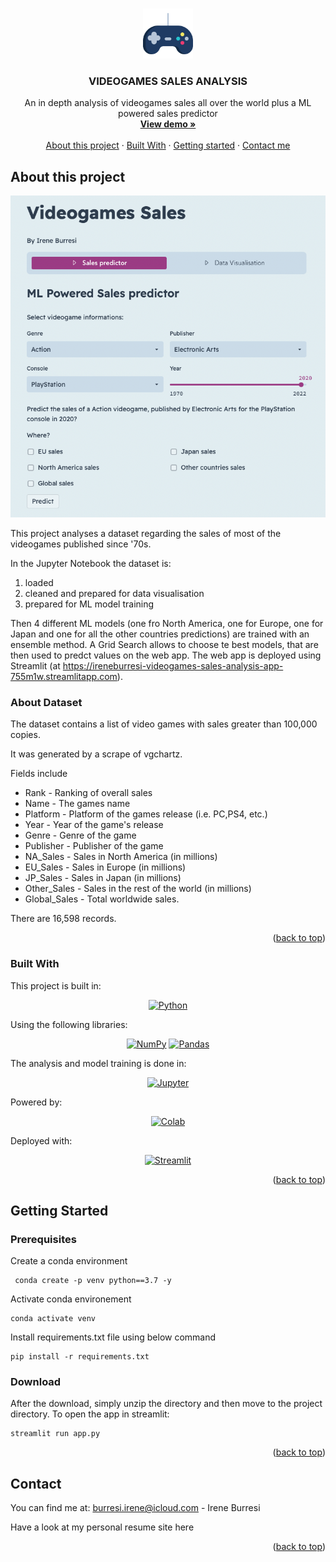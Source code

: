 <a name="readme-top"></a>

<!-- PROJECT LOGO -->
<br />
<div align="center">
  <a href="https://ireneburresi-videogames-sales-analysis-app-755m1w.streamlitapp.com">
    <img src="./assets/logo_joystick.png" alt="Logo" width="80" height="80">
  </a>

  <h3 align="center">VIDEOGAMES SALES ANALYSIS</h3>

  <p align="center">
   An in depth analysis of videogames sales all over the world plus a ML powered sales predictor
    <br />
    <a href="https://ireneburresi-videogames-sales-analysis-app-755m1w.streamlitapp.com"><strong> View demo »</strong></a>
    <br />
    <br />
    <a href="#about-this-project">About this project</a>
    ·
    <a href="#built-with">Built With</a>
    ·
    <a href="#getting-started">Getting started</a>
    ·
    <a href="#contact">Contact me</a>
  </p>
</div>

[screen]: ./assets/screen.png

<!-- ABOUT THE PROJECT -->
## About this project

[![Videogame sales][screen]](https://ireneburresi-videogames-sales-analysis-app-755m1w.streamlitapp.com)

This project analyses a dataset regarding the sales of most of the videogames published since '70s. 

In the Jupyter Notebook the dataset is:
1. loaded
2. cleaned and prepared for data visualisation
3. prepared for ML model training

Then 4 different ML models (one fro North America, one for Europe, one for Japan and one for all the other countries predictions) are trained with  an ensemble method.
A Grid Search allows to choose te best models, that are then used to predct values on the web app.
The web app is deployed using Streamlit (at https://ireneburresi-videogames-sales-analysis-app-755m1w.streamlitapp.com).

### About Dataset
The dataset contains a list of video games with sales greater than 100,000 copies. 

It was generated by a scrape of vgchartz.

Fields include
* Rank - Ranking of overall sales
* Name - The games name
* Platform - Platform of the games release (i.e. PC,PS4, etc.)
* Year - Year of the game's release
* Genre - Genre of the game
* Publisher - Publisher of the game
* NA_Sales - Sales in North America (in millions)
* EU_Sales - Sales in Europe (in millions)
* JP_Sales - Sales in Japan (in millions)
* Other_Sales - Sales in the rest of the world (in millions)
* Global_Sales - Total worldwide sales.


There are 16,598 records.

<p align="right">(<a href="#readme-top">back to top</a>)</p>



### Built With

This project is built in:
<div align="center">

[![Python][Python-shield]][Python-url]
</div>

Using the following libraries:

<div align="center">

[![NumPy][NumPy-shield]][NumPy-url]      [![Pandas][Pandas-shield]][Pandas-url]    
</div>

The analysis and model training is done in:

<div align="center">

[![Jupyter][Jupyter-shield]][Jupyter-url]

</div>

Powered by:
<div align="center">

[![Colab][Colab-shield]][Colab-url]

</div>

Deployed with:
<div align="center">
  
[![Streamlit][Streamlit-shield]][Streamlit-url]
  
</div>


<p align="right">(<a href="#readme-top">back to top</a>)</p>



<!-- GETTING STARTED -->
## Getting Started

### Prerequisites

Create a conda environment
```
 conda create -p venv python==3.7 -y
```
Activate conda environement
```
conda activate venv
```
Install requirements.txt file using below command
```
pip install -r requirements.txt
```


### Download

After the download, simply unzip the directory and then move to the project directory. To open the app in streamlit:
```
streamlit run app.py
```

<p align="right">(<a href="#readme-top">back to top</a>)</p>


<!-- CONTACT -->
## Contact
You can find me at:
burresi.irene@icloud.com - Irene Burresi

Have a look at my personal resume site here

<p align="right">(<a href="#readme-top">back to top</a>)</p>



[Python-shield]: https://img.shields.io/badge/Python-FFD43B?style=for-the-badge&logo=python&logoColor=blue
[Python-url]: https://www.python.org
[NumPy-shield]: https://img.shields.io/badge/Numpy-777BB4?style=for-the-badge&logo=numpy&logoColor=white
[NumPy-url]: https://numpy.org
[Pandas-shield]: https://img.shields.io/badge/Pandas-2C2D72?style=for-the-badge&logo=pandas&logoColor=white
[Pandas-url]: https://pandas.pydata.org
[Plotly-shield]: https://img.shields.io/badge/Plotly-239120?style=for-the-badge&logo=plotly&logoColor=white
[Plotly-url]: https://pandas.pydata.org
[PyTorch-shield]: https://img.shields.io/badge/PyTorch-EE4C2C?style=for-the-badge&logo=PyTorch&logoColor=white
[PyTorch-url]: https://pytorch.org
[SciPy-shield]: https://img.shields.io/badge/SciPy-654FF0?style=for-the-badge&logo=SciPy&logoColor=white
[SciPy-url]: https://scipy.org
[Streamlit-shield]: https://img.shields.io/badge/Streamlit-FF4B4B?style=for-the-badge&logo=Streamlit&logoColor=white
[Streamlit-url]: https://streamlit.io
[Tensorflow-shield]: https://img.shields.io/badge/TensorFlow-FF6F00?style=for-the-badge&logo=TensorFlow&logoColor=white
[Tensorflow-url]: https://www.tensorflow.org
[MacOS-shield]: https://img.shields.io/badge/mac%20os-000000?style=for-the-badge&logo=apple&logoColor=white
[Linkedin-shield]: https://img.shields.io/badge/LinkedIn-0077B5?style=for-the-badge&logo=linkedin&logoColor=white
[Linkedin-url]: https://www.linkedin.com/in/ireneburresi/
[Kaggle-shield]: https://img.shields.io/badge/Kaggle-20BEFF?style=for-the-badge&logo=Kaggle&logoColor=white
[Jupyter-shield]:	https://img.shields.io/badge/Jupyter-F37626.svg?&style=for-the-badge&logo=Jupyter&logoColor=white
[Jupyter-url]: https://jupyter.org
[PowerBI-shield]: https://img.shields.io/badge/PowerBI-F2C811?style=for-the-badge&logo=Power%20BI&logoColor=white
[Colab-shield]: https://img.shields.io/badge/Colab-F9AB00?style=for-the-badge&logo=googlecolab&color=525252
[Colab-url]: https://colab.research.google.com
[PyCharm-shield]: https://img.shields.io/badge/PyCharm-000000.svg?&style=for-the-badge&logo=PyCharm&logoColor=white
[Tableau-shield]: https://img.shields.io/static/v1?style=for-the-badge&message=Tableau&color=E97627&logo=Tableau&logoColor=FFFFFF&label=
[Tableau-url]: https://www.tableau.com
